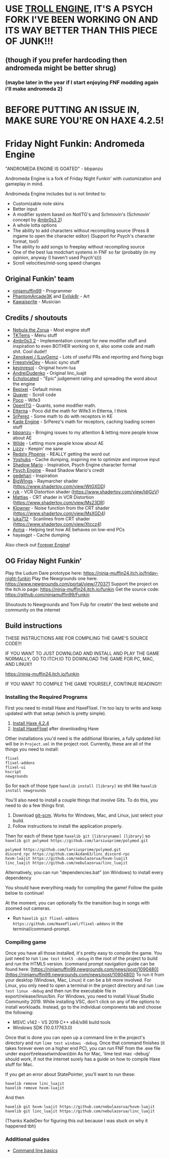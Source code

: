 # USE [TROLL ENGINE](https://github.com/riconuts/troll-engine), IT'S A PSYCH FORK I'VE BEEN WORKING ON AND ITS WAY BETTER THAN THIS PIECE OF JUNK!!!
## (though if you prefer hardcoding then andromeda might be better shrug)
### (maybe later in the year if I start enjoying FNF modding again i'll make andromeda 2)

# BEFORE PUTTING AN ISSUE IN, MAKE SURE YOU'RE ON HAXE 4.2.5!



# Friday Night Funkin: Andromeda Engine

"ANDROMEDA ENGINE IS GOATED" - bbpanzu

Andromeda Engine is a fork of Friday Night Funkin' with customization and gameplay in mind.

Andromeda Engine includes but is not limited to:
- Customizable note skins
- Better input
- A modifier system based on NotITG's and Schmovin's (Schmovin' concept by [4mbr0s3 2](https://www.youtube.com/channel/UCez-Erpr0oqmC71vnDrM9yA))
- A whole lotta options
- The ability to add characters without recompiling source (Press 8 ingame to open the character editor) (Support for Psych's character format, too!)
- The ability to add songs to freeplay without recompiling source
- One of the best lua modchart systems in FNF so far (probably (in my opinion, anyway (I haven't used Psych's)))
- Scroll velocities/mid-song speed changes

## Original Funkin' team
- [ninjamuffin99](https://twitter.com/ninja_muffin99) - Programmer
- [PhantomArcade3K](https://twitter.com/phantomarcade3k) and [Evilsk8r](https://twitter.com/evilsk8r) - Art
- [Kawaisprite](https://twitter.com/kawaisprite) - Musician


## Credits / shoutouts
- [Nebula the Zorua](https://twitter.com/Nebula_Zorua) - Most engine stuff
- [TKTems](https://twitter.com/TKTems) - Menu stuff
- [4mbr0s3 2](https://www.youtube.com/channel/UCez-Erpr0oqmC71vnDrM9yA) - Implementation concept for new modifier stuff and inspiration to even BOTHER working on it, also some code and math shit. Cool dude!!
- [Zenokwei / ILuvGemz](https://twitter.com/gemz_luv) - Lots of useful PRs and reporting and fixing bugs
- [FreestyleDev](https://twitter.com/Rapper_GF_Dev) - Music sync stuff
- [kevinresol](https://github.com/kevinresol) - Original hxvm-lua
- [AndreiDudenko](https://github.com/AndreiRudenko) - Original linc_luajit
- [Echolocated](https://twitter.com/CH_echolocated) - "Epic" judgement rating and spreading the word about the engine
- [Bepixel](https://twitter.com/bepixel_owo) - Default mines
- [Quaver](https://github.com/Quaver/Quaver) - Scroll code
- [Poco](https://github.com/poco0317) - Wife3
- [OpenITG](https://github.com/openitg/openitg) - Quants, some modifier math.
- [Etterna](https://github.com/etternagame/etterna) - Poco did the math for Wife3 in Etterna, I think
- [SrPerez](https://twitter.com/NewSrPerez) - Some math to do with receptors in KE
- [Kade Engine](https://github.com/KadeDev/Kade-Engine) - SrPerez's math for receptors, caching loading screen stuff
- [bbpanzu](https://twitter.com/bbsub3) - Bringing issues to my attention & letting more people know about AE
- [Wilde](https://twitter.com/0WildeRaze) - Letting more people know about AE
- [Lizzy](https://twitter.com/tc_lizzy) - Keepin' me sane
- [Redsty Phoenix](https://twitter.com/RedstyP) - REALLY getting the word out
- [Yoshubs](https://twitter.com/yoshubs) - Cache dumping, inspiring me to optimize and improve input
- [Shadow Mario](https://twitter.com/Shadow_Mario_) - Inspiration, Psych Engine character format
- [Psych Engine](https://github.com/ShadowMario/FNF-PsychEngine) - Read Shadow Mario's credit
- [gedehari](https://twitter.com/gedehari) - Inspiration
- [BigWIngs](https://www.shadertoy.com/user/BigWIngs) - Raymarcher shader (https://www.shadertoy.com/view/WtGXDD)
- [ryk](https://www.shadertoy.com/user/ryk) - VCR Distortion shader (https://www.shadertoy.com/view/ldjGzV)
- [Mattias](https://www.shadertoy.com/user/Mattias) - CRT shader in VCR Distortion (https://www.shadertoy.com/view/Ms23DR)
- [Klowner](https://www.shadertoy.com/user/Klowner) - Noise function from the CRT shader (https://www.shadertoy.com/view/MsXGD4)
- [luka712](https://www.shadertoy.com/user/luka712) - Scanlines from CRT shader (https://www.shadertoy.com/view/Xtccz4)
- [Ayma](https://twitter.com/FoguDragon) - Helping test how AE behaves on low-end PCs
- hayasgpt - Cache dumping

Also check out [Forever Engine](https://github.com/Yoshubs/Forever-Engine-Legacy)!

## OG Friday Night Funkin'

Play the Ludum Dare prototype here: https://ninja-muffin24.itch.io/friday-night-funkin
Play the Newgrounds one here: https://www.newgrounds.com/portal/view/770371
Support the project on the itch.io page: https://ninja-muffin24.itch.io/funkin
Get the source code: https://github.com/ninjamuffin99/Funkin

Shoutouts to Newgrounds and Tom Fulp for creatin' the best website and community on the internet

## Build instructions

THESE INSTRUCTIONS ARE FOR COMPILING THE GAME'S SOURCE CODE!!!

IF YOU WANT TO JUST DOWNLOAD AND INSTALL AND PLAY THE GAME NORMALLY, GO TO ITCH.IO TO DOWNLOAD THE GAME FOR PC, MAC, AND LINUX!!

https://ninja-muffin24.itch.io/funkin

IF YOU WANT TO COMPILE THE GAME YOURSELF, CONTINUE READING!!!

### Installing the Required Programs

First you need to install Haxe and HaxeFlixel. I'm too lazy to write and keep updated with that setup (which is pretty simple).
1. [Install Haxe 4.2.4](https://haxe.org/download/version/4.2.4/)
2. [Install HaxeFlixel](https://haxeflixel.com/documentation/install-haxeflixel/) after downloading Haxe

Other installations you'd need is the additional libraries, a fully updated list will be in `Project.xml` in the project root. Currently, these are all of the things you need to install:
```
flixel
flixel-addons
flixel-ui
hscript
newgrounds
```
So for each of those type `haxelib install [library]` so shit like `haxelib install newgrounds`

You'll also need to install a couple things that involve Gits. To do this, you need to do a few things first.
1. Download [git-scm](https://git-scm.com/downloads). Works for Windows, Mac, and Linux, just select your build.
2. Follow instructions to install the application properly.

Then for each of these type `haxelib git [libraryname] [library]` so `haxelib git polymod https://github.com/larsiusprime/polymod.git`
```
polymod https://github.com/larsiusprime/polymod.git
discord_rpc https://github.com/Aidan63/linc_discord-rpc
hxvm-luajit https://github.com/nebulazorua/hxvm-luajit
linc_luajit https://github.com/nebulazorua/linc_luajit
```

Alternatively, you can run "dependencies.bat" (on Windows) to install every dependency


You should have everything ready for compiling the game! Follow the guide below to continue!

At the moment, you can optionally fix the transition bug in songs with zoomed out cameras.
- Run `haxelib git flixel-addons https://github.com/HaxeFlixel/flixel-addons` in the terminal/command-prompt.

### Compiling game

Once you have all those installed, it's pretty easy to compile the game. You just need to run `lime test html5 -debug` in the root of the project to build and run the HTML5 version. (command prompt navigation guide can be found here: [https://ninjamuffin99.newgrounds.com/news/post/1090480](https://ninjamuffin99.newgrounds.com/news/post/1090480))
To run it from your desktop (Windows, Mac, Linux) it can be a bit more involved. For Linux, you only need to open a terminal in the project directory and run `lime test linux -debug` and then run the executable file in export/release/linux/bin. For Windows, you need to install Visual Studio Community 2019. While installing VSC, don't click on any of the options to install workloads. Instead, go to the individual components tab and choose the following:
* MSVC v142 - VS 2019 C++ x64/x86 build tools
* Windows SDK (10.0.17763.0)

Once that is done you can open up a command line in the project's directory and run `lime test windows -debug`. Once that command finishes (it takes forever even on a higher end PC), you can run FNF from the .exe file under export\release\windows\bin
As for Mac, 'lime test mac -debug' should work, if not the internet surely has a guide on how to compile Haxe stuff for Mac.

If you get an error about StatePointer, you'll want to run these:
```
haxelib remove linc_luajit
haxelib remove hxvm-luajit
```

And then

```
haxelib git hxvm-luajit https://github.com/nebulazorua/hxvm-luajit
haxelib git linc_luajit https://github.com/nebulazorua/linc_luajit
```

(Thanks KadeDev for figuring this out because I was stuck on why it happened tbh)

### Additional guides

- [Command line basics](https://ninjamuffin99.newgrounds.com/news/post/1090480)
